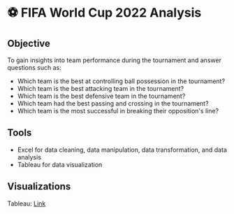 # ⚽ FIFA World Cup 2022 Analysis

## Objective

To gain insights into team performance during the tournament and answer questions such as:
- Which team is the best at controlling ball possession in the tournament?
- Which team is the best attacking team in the tournament?
- Which team is the best defensive team in the tournament?
- Which team had the best passing and crossing in the tournament?
- Which team is the most successful in breaking their opposition's line?

## Tools
- Excel for data cleaning, data manipulation, data transformation, and data analysis
- Tableau for data visualization

## Visualizations

Tableau: [Link](https://public.tableau.com/app/profile/alexander.evan5078/viz/WorldCup2022_16838986929580/Story)


